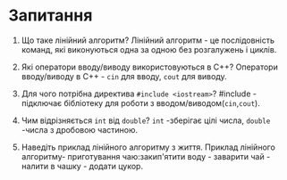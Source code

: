 # Запитання

1. Що таке лінійний алгоритм?   Лінійний алгоритм - це послідовність команд, які виконуються одна за одною без розгалужень і циклів. 

2. Які оператори вводу/виводу використовуються в C++?   Оператори вводу/виводу в C++ - `cin` для вводу, `cout` для виводу.
	
3. Для чого потрібна директива `#include <iostream>`?   #include - підключає бібліотеку для роботи з вводом/виводом(`cin`,`cout`).

4. Чим відрізняється `int` від `double`?    `int` -зберігає цілі числа, `double` -числа з дробовою частиною.

5. Наведіть приклад лінійного алгоритму з життя. Приклад лінійного алгоритму- приготування чаю:закип'ятити воду - заварити чай - налити в чашку - додати цукор.
